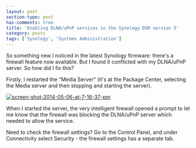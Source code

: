 ```yaml
---
layout: post
section-type: post
has-comments: true
title: 'Enabling DLNA/uPnP services in the Synology DSM version 5'
category: posts
tags: ['Synology', 'Systems Administration']
---
```


So something new I noticed in the latest Synology firmware: there's a firewall feature now available. But I found it conflicted with my DLNA/uPnP server. So how did I fix this?

Firstly, I restarted the "Media Server" (it's at the Package Center, selecting the Media server and then stopping and starting the server).

[![screen-shot-2014-05-06-at-7-16-37-pm](http://anthonythecoder.files.wordpress.com/2014/05/screen-shot-2014-05-06-at-7-16-37-pm.png?w=300)](http://anthonythecoder.files.wordpress.com/2014/05/screen-shot-2014-05-06-at-7-16-37-pm.png)

When I started the server, the very intelligent firewall opened a prompt to let me know that the firewall was blocking the DLNA/uPnP server which needed to allow the service.

Need to check the firewall settings? Go to the Control Panel, and under Connectivity select Security - the firewall settings has a separate tab.